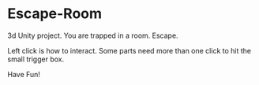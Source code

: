 # Escape-Room
3d Unity project. You are trapped in a room. Escape.

Left click is how to interact. Some parts need more than one click to hit the small trigger box. 

Have Fun!
